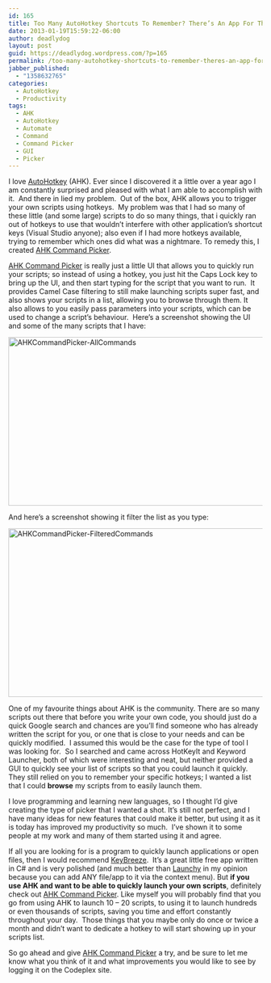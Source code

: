 ```yaml
---
id: 165
title: Too Many AutoHotkey Shortcuts To Remember? There’s An App For That!
date: 2013-01-19T15:59:22-06:00
author: deadlydog
layout: post
guid: https://deadlydog.wordpress.com/?p=165
permalink: /too-many-autohotkey-shortcuts-to-remember-theres-an-app-for-that/
jabber_published:
  - "1358632765"
categories:
  - AutoHotkey
  - Productivity
tags:
  - AHK
  - AutoHotkey
  - Automate
  - Command
  - Command Picker
  - GUI
  - Picker
---
```

I love [AutoHotkey](http://www.autohotkey.com/) (AHK). Ever since I discovered it a little over a year ago I am constantly surprised and pleased with what I am able to accomplish with it.&#160; And there in lied my problem.&#160; Out of the box, AHK allows you to trigger your own scripts using hotkeys.&#160; My problem was that I had so many of these little (and some large) scripts to do so many things, that i quickly ran out of hotkeys to use that wouldn’t interfere with other application’s shortcut keys (Visual Studio anyone); also even if I had more hotkeys available, trying to remember which ones did what was a nightmare. To remedy this, I created [AHK Command Picker](http://ahkcommandpicker.codeplex.com/).

[AHK Command Picker](http://ahkcommandpicker.codeplex.com/) is really just a little UI that allows you to quickly run your scripts; so instead of using a hotkey, you just hit the Caps Lock key to bring up the UI, and then start typing for the script that you want to run.&#160; It provides Camel Case filtering to still make launching scripts super fast, and also shows your scripts in a list, allowing you to browse through them. It also allows to you easily pass parameters into your scripts, which can be used to change a script’s behaviour.&#160; Here’s a screenshot showing the UI and some of the many scripts that I have:

[<img title="AHKCommandPicker-AllCommands" style="background-image:none;padding-top:0;padding-left:0;display:inline;padding-right:0;border-width:0;" border="0" alt="AHKCommandPicker-AllCommands" src="http://dans-blog.azurewebsites.net/wp-content/uploads/2013/01/ahkcommandpicker-allcommands_thumb.png" width="599" height="334" />](http://dans-blog.azurewebsites.net/wp-content/uploads/2013/01/ahkcommandpicker-allcommands.png)

And here’s a screenshot showing it filter the list as you type:

[<img title="AHKCommandPicker-FilteredCommands" style="background-image:none;padding-top:0;padding-left:0;display:inline;padding-right:0;border-width:0;" border="0" alt="AHKCommandPicker-FilteredCommands" src="http://dans-blog.azurewebsites.net/wp-content/uploads/2013/01/ahkcommandpicker-filteredcommands_thumb.png" width="600" height="334" />](http://dans-blog.azurewebsites.net/wp-content/uploads/2013/01/ahkcommandpicker-filteredcommands.png)

One of my favourite things about AHK is the community. There are so many scripts out there that before you write your own code, you should just do a quick Google search and chances are you’ll find someone who has already written the script for you, or one that is close to your needs and can be quickly modified.&#160; I assumed this would be the case for the type of tool I was looking for.&#160; So I searched and came across HotKeyIt and Keyword Launcher, both of which were interesting and neat, but neither provided a GUI to quickly see your list of scripts so that you could launch it quickly.&#160; They still relied on you to remember your specific hotkeys; I wanted a list that I could **browse** my scripts from to easily launch them.

I love programming and learning new languages, so I thought I’d give creating the type of picker that I wanted a shot. It’s still not perfect, and I have many ideas for new features that could make it better, but using it as it is today has improved my productivity so much.&#160; I’ve shown it to some people at my work and many of them started using it and agree.

If all you are looking for is a program to quickly launch applications or open files, then I would recommend [KeyBreeze](http://www.keybreeze.com/).&#160; It’s a great little free app written in C# and is very polished (and much better than [Launchy](http://www.launchy.net/) in my opinion because you can add ANY file/app to it via the context menu). But **if you use AHK and want to be able to quickly launch your own scripts**, definitely check out [AHK Command Picker](http://ahkcommandpicker.codeplex.com/). Like myself you will probably find that you go from using AHK to launch 10 – 20 scripts, to using it to launch hundreds or even thousands of scripts, saving you time and effort constantly throughout your day.&#160; Those things that you maybe only do once or twice a month and didn’t want to dedicate a hotkey to will start showing up in your scripts list.

So go ahead and give [AHK Command Picker](http://ahkcommandpicker.codeplex.com/) a try, and be sure to let me know what you think of it and what improvements you would like to see by logging it on the Codeplex site.